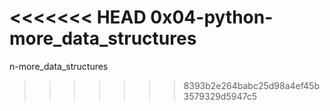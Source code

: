 <<<<<<< HEAD
0x04-python-more_data_structures
=======
n-more_data_structures
>>>>>>> 8393b2e264babc25d98a4ef45b3579329d5947c5

